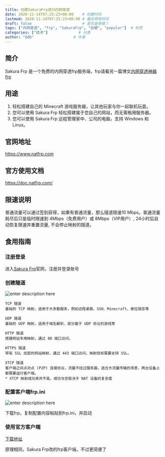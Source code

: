 ```yaml
---
title: 白嫖SakuraFrp进行内网穿透
date: 2020-11-14T07:25:23+08:00    # 创建时间
lastmod: 2020-11-14T07:25:23+08:00 # 最后修改时间
draft: false                       # 是否是草稿？
tags: ["内网穿透", "frp", "SakuraFrp", "白嫖", "popular"]  # 标签
categories: ["技术"]              # 分类
author: "ddb"                  # 作者
---
```



## 简介

Sakura Frp 是一个免费的内网穿透frp服务端，frp请看另一篇博文[内网穿透神器frp](https://blog.dongdongbo.cn/2020_11_14_frp.html)

## 用途

1. 轻松搭建自己的 Minecraft 游戏服务器，让其他玩家与你一起联机玩耍。
2. 您可以使用 Sakura Frp 轻松搭建属于您自己的网站，而无需租用服务器。
3. 您可以使用 Sakura Frp 远程管理家中、公司的电脑，支持 Windows 和 Linux。

## 官网地址

https://www.natfrp.com

## 官方使用文档

https://doc.natfrp.com/

## 限速说明

普通流量可以通过签到获得，如果有普通流量，那么隧道限速10 Mbps。普通流量耗尽后只是临时限速到 4Mbps（免费用户）或 8Mbps（VIP用户）, 24小时后自动恢复限速并重置流量, 不会停止映射的隧道。

## 食用指南

### 注册登录

进入[Sakura Frp](https://www.natfrp.com)官网，注册并登录账号

### 创建隧道

![enter description here](https://cdn.jsdelivr.net/gh/huangxd-/imges/小书匠/1605310430581.png)

```
TCP 隧道
基础的 TCP 映射，适用于大多数服务，例如远程桌面、SSH、Minecraft、泰拉瑞亚等

UDP 隧道
基础的 UDP 映射，适用于域名解析、部分基于 UDP 协议的游戏等

HTTP 隧道
搭建网站专用映射，通过 80 端口访问。

HTTPS 隧道
带有 SSL 加密的网站映射，通过 443 端口访问，映射目标需要支持 SSL。

XTCP 隧道
客户端之间点对点 (P2P) 连接协议，流量不经过服务器，适合大流量传输的场景，两台设备上都需要运行客户端。
* XTCP 映射成功率并不高，成功与否取决于 NAT 设备的复杂度
```

### 配置客户端frp.ini

![enter description here](https://cdn.jsdelivr.net/gh/huangxd-/imges/小书匠/1605310478774.png)

下载frp，复制配置内容粘贴到frp.ini，并启动

### 使用官方客户端

[下载地址](https://www.natfrp.com/tunnel/download)

原理相同，Sakura Frp改的frp客户端，不过更简便了
